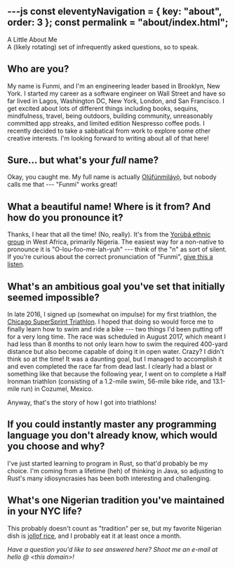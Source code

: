 ---js
const eleventyNavigation = {
  key: "about",
  order: 3
};
const permalink = "about/index.html";
---
<section class="hero">
  <div class="hero-title">A Little About Me</div>
  <div class="hero-subtitle">A (likely rotating) set of infrequently asked questions, so to speak.</div>
</section>

<section class="page-content">

## Who are you?
My name is Funmi, and I'm an engineering leader based in Brooklyn, New York. I started my career as a software engineer on Wall Street and have so far lived in Lagos, Washington DC, New York, London, and San Francisco. I get excited about lots of different things including books, sequins, mindfulness, travel, being outdoors, building community, unreasonably committed app streaks, and limited edition Nespresso coffee pods. I recently decided to take a sabbatical from work to explore some other creative interests. I'm looking forward to writing about all of that here!

## Sure... but what's your _full_ name?
Okay, you caught me. My full name is actually [Olúfúnmiláyọ̀](https://www.ancestry.com/first-name-meaning/olufunmilayo), but nobody calls me that --- "Funmi" works great!

## What a beautiful name! Where is it from? And how do you pronounce it?
Thanks, I hear that all the time! (No, really). It's from the [Yorùbá ethnic group](https://en.wikipedia.org/wiki/Yoruba_people) in West Africa, primarily Nigeria. The easiest way for a non-native to pronounce it is "O-lou-foo-me-lah-yuh" --- think of the "n" as sort of silent. If you're curious about the correct pronunciation of "Funmi", [give this a listen](https://en.wikipedia.org/wiki/File:Funmi.ogg).

## What's an ambitious goal you've set that initially seemed impossible?
In late 2016, I signed up (somewhat on impulse) for my first triathlon, the [Chicago SuperSprint Triathlon](https://by.supertri.com/chicago-triathlon/supersprint/). I hoped that doing so would force me to finally learn how to swim and ride a bike --- two things I'd been putting off for a very long time. The race was scheduled in August 2017, which meant I had less than 8 months to not only learn how to swim the required 400-yard distance but also become capable of doing it in open water. Crazy? I didn't think so at the time! It was a daunting goal, but I managed to accomplish it and even completed the race far from dead last. I clearly had a blast or something like that because the following year, I went on to complete a Half Ironman triathlon (consisting of a 1.2-mile swim, 56-mile bike ride, and 13.1-mile run) in Cozumel, Mexico. 

Anyway, that's the story of how I got into triathlons!

## If you could instantly master any programming language you don't already know, which would you choose and why?
I've just started learning to program in Rust, so that'd probably be my choice. I'm coming from a lifetime (heh) of thinking in Java, so adjusting to Rust's many idiosyncrasies has been both interesting and challenging.

## What's one Nigerian tradition you've maintained in your NYC life?
This probably doesn't count as "tradition" per se, but my favorite Nigerian dish is [jollof rice](https://en.wikipedia.org/wiki/Jollof_rice), and I probably eat it at least once a month.

<!-- TODO: future ifaqs... maybe -->
<!-- ## What's your secret for maintaining creative energy while working on technical projects? -->
<!-- ## What's the most underrated TV show you think everyone in tech should watch? -->
<!-- ## What would your ideal coding retreat location be, and why? -->
<!-- ## What's the most unexpected connection you've made between your technical expertise and your creative interests? -->

</section>

<section class="page-content">

*Have a question you'd like to see answered here? Shoot me an e-mail at hello @ &lt;this domain&gt;!*
</section>
